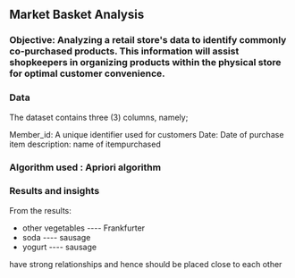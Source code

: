 ## Market Basket Analysis

### Objective: Analyzing a retail store's data to identify commonly co-purchased products. This information will assist shopkeepers in organizing products within the physical store for optimal customer convenience.

### Data
The dataset contains three (3) columns, namely;

Member_id: A unique identifier used for customers
Date: Date of purchase
item description: name of itempurchased

### Algorithm used : Apriori algorithm

### Results and insights

From the results:

- other vegetables ---- Frankfurter
- soda ---- sausage
- yogurt ---- sausage

have strong relationships and hence should be placed close to each other

